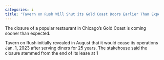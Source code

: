 ```yaml
---
categories: i
title: "Tavern on Rush Will Shut its Gold Coast Doors Earlier Than Expected"
---
```


The closure of a popular restaurant in Chicago&#8217;s Gold Coast is coming sooner than expected. 



Tavern on Rush initially revealed in August that it would cease its operations Jan. 1, 2023 after serving diners for 25 years. The stakehouse said the closure stemmed from the end of its lease at 1